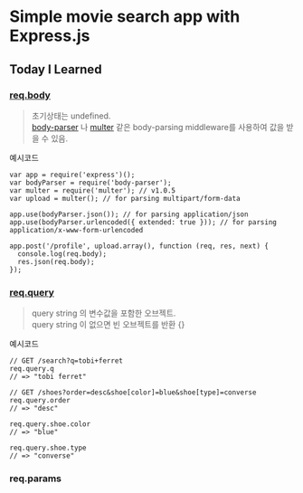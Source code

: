 # Simple movie search app with Express.js

## Today I Learned
### [req.body](http://expressjs.com/en/4x/api.html#req.body)
> 초기상태는 undefined.<br>
[body-parser](https://www.npmjs.com/package/body-parser) 나 [multer](https://www.npmjs.com/package/multer) 같은 body-parsing middleware를 사용하여 값을 받을 수 있음. <br>

예시코드
```
var app = require('express')();
var bodyParser = require('body-parser');
var multer = require('multer'); // v1.0.5
var upload = multer(); // for parsing multipart/form-data

app.use(bodyParser.json()); // for parsing application/json
app.use(bodyParser.urlencoded({ extended: true })); // for parsing application/x-www-form-urlencoded

app.post('/profile', upload.array(), function (req, res, next) {
  console.log(req.body);
  res.json(req.body);
});
```



### [req.query](http://expressjs.com/en/4x/api.html#req.query)
> query string 의 변수값을 포함한 오브젝트.<br>
query string 이 없으면 빈 오브젝트를 반환 {}

예시코드
```
// GET /search?q=tobi+ferret
req.query.q
// => "tobi ferret"

// GET /shoes?order=desc&shoe[color]=blue&shoe[type]=converse
req.query.order
// => "desc"

req.query.shoe.color
// => "blue"

req.query.shoe.type
// => "converse"
```

### req.params
